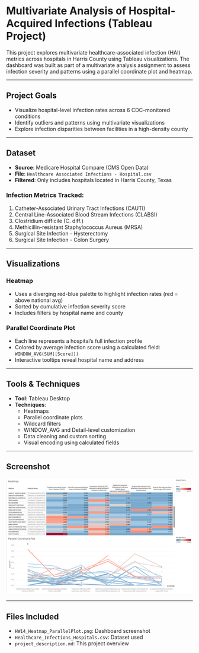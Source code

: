 # Multivariate Analysis of Hospital-Acquired Infections (Tableau Project)

This project explores multivariate healthcare-associated infection (HAI) metrics across hospitals in Harris County using Tableau visualizations. The dashboard was built as part of a multivariate analysis assignment to assess infection severity and patterns using a parallel coordinate plot and heatmap.

---

## Project Goals

- Visualize hospital-level infection rates across 6 CDC-monitored conditions
- Identify outliers and patterns using multivariate visualizations
- Explore infection disparities between facilities in a high-density county

---

## Dataset

- **Source**: Medicare Hospital Compare (CMS Open Data)
- **File**: `Healthcare Associated Infections - Hospital.csv`
- **Filtered**: Only includes hospitals located in Harris County, Texas

### Infection Metrics Tracked:
1. Catheter-Associated Urinary Tract Infections (CAUTI)  
2. Central Line-Associated Blood Stream Infections (CLABSI)  
3. Clostridium difficile (C. diff.)  
4. Methicillin-resistant Staphylococcus Aureus (MRSA)  
5. Surgical Site Infection - Hysterectomy  
6. Surgical Site Infection - Colon Surgery

---

## Visualizations

### Heatmap
- Uses a diverging red-blue palette to highlight infection rates (red = above national avg)
- Sorted by cumulative infection severity score
- Includes filters by hospital name and county

### Parallel Coordinate Plot
- Each line represents a hospital’s full infection profile
- Colored by average infection score using a calculated field:  
  `WINDOW_AVG(SUM([Score]))`
- Interactive tooltips reveal hospital name and address

---

## Tools & Techniques

- **Tool**: Tableau Desktop
- **Techniques**:
  - Heatmaps
  - Parallel coordinate plots
  - Wildcard filters
  - WINDOW_AVG and Detail-level customization
  - Data cleaning and custom sorting
  - Visual encoding using calculated fields

---

## Screenshot

![Dashboard Preview](./HW14_Heatmap_ParallelPlot.png)

---

## Files Included

- `HW14_Heatmap_ParallelPlot.png`: Dashboard screenshot
- `Healthcare_Infections_Hospitals.csv`: Dataset used
- `project_description.md`: This project overview
